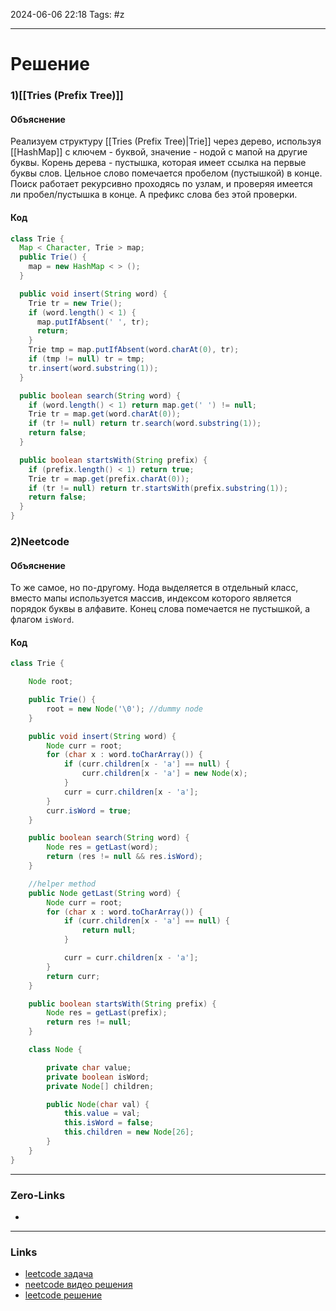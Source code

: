 2024-06-06 22:18
Tags: #z

___
# Решение
### 1)[[Tries (Prefix Tree)]]
#### Объяснение
Реализуем структуру [[Tries (Prefix Tree)|Trie]] через дерево, используя [[HashMap]] с ключем - буквой, значение - нодой с мапой на другие буквы. 
Корень дерева - пустышка, которая имеет ссылка на первые буквы слов. Цельное слово помечается пробелом (пустышкой) в конце.
Поиск работает рекурсивно проходясь по узлам, и проверяя имеется ли пробел/пустышка в конце. А префикс слова без этой проверки.
#### Код
```java
class Trie {
  Map < Character, Trie > map;
  public Trie() {
    map = new HashMap < > ();
  }

  public void insert(String word) {
    Trie tr = new Trie();
    if (word.length() < 1) {
      map.putIfAbsent(' ', tr);
      return;
    }
    Trie tmp = map.putIfAbsent(word.charAt(0), tr);
    if (tmp != null) tr = tmp;
    tr.insert(word.substring(1));
  }

  public boolean search(String word) {
    if (word.length() < 1) return map.get(' ') != null;
    Trie tr = map.get(word.charAt(0));
    if (tr != null) return tr.search(word.substring(1));
    return false;
  }

  public boolean startsWith(String prefix) {
    if (prefix.length() < 1) return true;
    Trie tr = map.get(prefix.charAt(0));
    if (tr != null) return tr.startsWith(prefix.substring(1));
    return false;
  }
}
```

### 2)Neetcode
#### Объяснение
То же самое, но по-другому. Нода выделяется в отдельный класс, вместо мапы используется массив, индексом которого является порядок буквы в алфавите. Конец слова помечается не пустышкой, а флагом `isWord`.
#### Код
```java
class Trie {

    Node root;

    public Trie() {
        root = new Node('\0'); //dummy node
    }

    public void insert(String word) {
        Node curr = root;
        for (char x : word.toCharArray()) {
            if (curr.children[x - 'a'] == null) {
                curr.children[x - 'a'] = new Node(x);
            }
            curr = curr.children[x - 'a'];
        }
        curr.isWord = true;
    }

    public boolean search(String word) {
        Node res = getLast(word);
        return (res != null && res.isWord);
    }

    //helper method
    public Node getLast(String word) {
        Node curr = root;
        for (char x : word.toCharArray()) {
            if (curr.children[x - 'a'] == null) {
                return null;
            }

            curr = curr.children[x - 'a'];
        }
        return curr;
    }

    public boolean startsWith(String prefix) {
        Node res = getLast(prefix);
        return res != null;
    }

    class Node {

        private char value;
        private boolean isWord;
        private Node[] children;

        public Node(char val) {
            this.value = val;
            this.isWord = false;
            this.children = new Node[26];
        }
    }
}

```
___
### Zero-Links
- 

___
### Links
- [leetcode задача](https://leetcode.com/problems/implement-trie-prefix-tree/description/)
- [neetcode видео решения](https://www.youtube.com/watch?v=oobqoCJlHA0)
- [leetcode решение](https://leetcode.com/problems/implement-trie-prefix-tree/solutions/3305783/easy-solutions-in-java-python-and-c-look-at-once/)